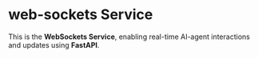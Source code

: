 # web-sockets Service

This is the **WebSockets Service**, enabling real-time AI-agent interactions and updates using **FastAPI**.
